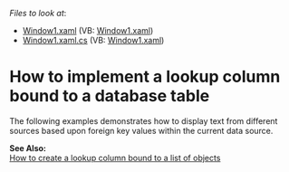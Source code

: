 <!-- default file list -->
*Files to look at*:

* [Window1.xaml](./CS/Window1.xaml) (VB: [Window1.xaml](./VB/Window1.xaml))
* [Window1.xaml.cs](./CS/Window1.xaml.cs) (VB: [Window1.xaml](./VB/Window1.xaml))
<!-- default file list end -->
# How to implement a lookup column bound to a database table


<p>The following examples demonstrates how to display text from different sources based upon foreign key values within the current data source.</p><p><strong>See Also:</strong><br />
<a href="https://www.devexpress.com/Support/Center/p/E1862">How to create a lookup column bound to a list of objects</a></p>

<br/>


